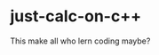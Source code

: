 # just-calc-on-c++
This
    make
         all
             who
                 lern
                     coding
                            maybe?
